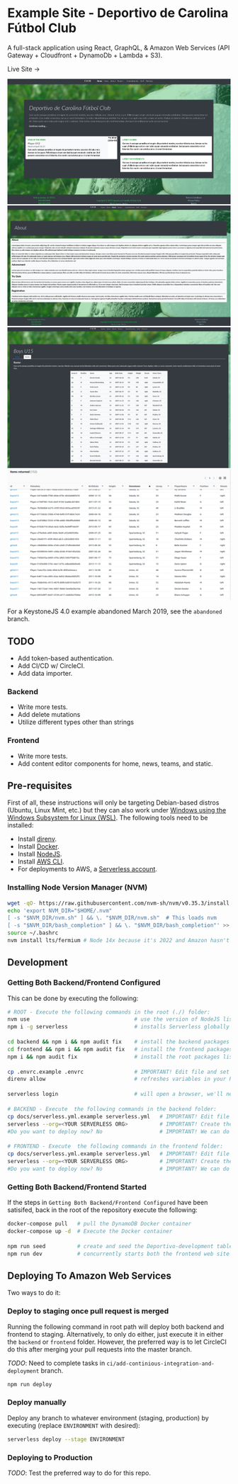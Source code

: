 # Example Site - Deportivo de Carolina Fútbol Club

A full-stack application using React, GraphQL, & Amazon Web Services (API Gateway + Cloudfront + DynamoDb + Lambda + S3).

Live Site -> 

![text](images/frontend-1.png)
![text](images/frontend-2.png)
![text](images/frontend-3.png)
![text](images/dynamodb-1.png)

For a KeystoneJS 4.0 example abandoned March 2019, see the `abandoned` branch.

## TODO

- Add token-based authentication.
- Add CI/CD w/ CircleCI.
- Add data importer.

### Backend

- Write more tests.
- Add delete mutations
- Utilize different types other than strings

### Frontend

- Write more tests.
- Add content editor components for home, news, teams, and static.

## Pre-requisites

First of all, these instructions will only be targeting Debian-based distros (Ubuntu, Linux Mint, etc.) but they can also work under [Windows using the Windows Subsystem for Linux (WSL)](https://docs.microsoft.com/en-us/windows/wsl/about).  The following tools need to be installed:

- Install [direnv](https://direnv.net).
- Install [Docker](https://www.docker.com).
- Install [NodeJS](https://nodejs.org/en/download/).
- Install [AWS CLI](https://docs.aws.amazon.com/cli/latest/userguide/cli-chap-getting-started.html).
- For deployments to AWS, a [Serverless account](https://app.serverless.com/).

### Installing Node Version Manager (NVM)

```bash
wget -qO- https://raw.githubusercontent.com/nvm-sh/nvm/v0.35.3/install.sh | bash
echo 'export NVM_DIR="$HOME/.nvm"
[ -s "$NVM_DIR/nvm.sh" ] && \. "$NVM_DIR/nvm.sh"  # This loads nvm
[ -s "$NVM_DIR/bash_completion" ] && \. "$NVM_DIR/bash_completion"' >> ~/.bashrc
source ~/.bashrc
nvm install lts/fermium # Node 14x because it's 2022 and Amazon hasn't upgraded their framework yet...
```

## Development

### Getting Both Backend/Frontend Configured

This can be done by executing the following:

```bash
# ROOT - Execute the following commands in the root (./) folder:
nvm use                                 # use the version of NodeJS listed in .nvmrc
npm i -g serverless                     # installs Serverless globally to your lts/fermium install

cd backend && npm i && npm audit fix    # install the backend packages listed in package.json
cd frontend && npm i && npm audit fix   # install the frontend packages listed in package.json
npm i && npm audit fix                  # install the root packages listed in package.json

cp .envrc.example .envrc                # IMPORTANT! Edit file and set your environment variables in .envrc
direnv allow                            # refreshes variables in your PATH

serverless login                        # will open a browser, we'll need to be logged in for backend/frontend steps

# BACKEND - Execute  the following commands in the backend folder:
cp docs/serverless.yml.example serverless.yml   # IMPORTANT! Edit file and set your Serverless 'org' and your TOKEN_SECRET
serverless --org=<YOUR SERVERLESS ORG>          # IMPORTANT! Create the app/service on Serverless.com. 
#Do you want to deploy now? No                  # IMPORTANT! We can do this later.     

# FRONTEND - Execute  the following commands in the frontend folder:
cp docs/serverless.yml.example serverless.yml   # IMPORTANT! Edit file and set your Serverless 'org' and your TOKEN_SECRET
serverless --org=<YOUR SERVERLESS ORG>          # IMPORTANT! Create the app/service on Serverless.com.   
#Do you want to deploy now? No                  # IMPORTANT! We can do this later.     
```

### Getting Both Backend/Frontend Started

If the steps in `Getting Both Backend/Frontend Configured` have been satisifed, back in the root of the repository execute the following:

```bash
docker-compose pull   # pull the DynamoDB Docker container
docker-compose up -d  # Execute the Docker container

npm run seed          # create and seed the Deportivo-development table
npm run dev           # concurrently starts both the frontend web site and backend api.
```

## Deploying To Amazon Web Services

Two ways to do it:

### Deploy to staging once pull request is merged

Running the following command in root path will deploy both backend and frontend to staging.  Alternatively, to only do either, just execute it in either the `backend` or `frontend` folder. However, the preferred way is to let CircleCI do this after merging your pull requests into the master branch.

_TODO_:  Need to complete tasks in `ci/add-continious-integration-and-deployment` branch.

```bash
npm run deploy
```

### Deploy manually

Deploy any branch to whatever environment (staging, production) by executing (replace `ENVIRONMENT` with desired):

```bash
serverless deploy --stage ENVIRONMENT
```

### Deploying to Production

_TODO_: Test the preferred way to do for this repo.
